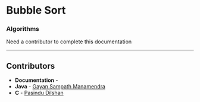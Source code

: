 # Bubble Sort
### Algorithms

Need a contributor to complete this documentation

------------------------------------------------------
## Contributors

-  **Documentation** - 
-  **Java** - [Gayan Sampath Manamendra](https://github.com/GayanSampathManamendra)
-  **C** - [Pasindu Dilshan](https://github.com/PasinduD95)

